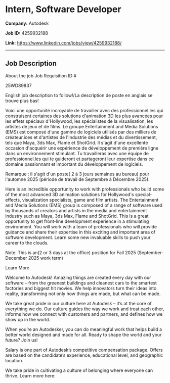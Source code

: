 # Intern, Software Developer

**Company:** Autodesk

**Job ID:** 4259932188

**Link:** https://www.linkedin.com/jobs/view/4259932188/

---

## Job Description

About the job
Job Requisition ID #

25WD89837

English job description to follow!/La description de poste en anglais se trouve plus bas!



Voici une opportunité incroyable de travailler avec des professionnel.les qui construisent certaines des solutions d'animation 3D les plus avancées pour les effets spéciaux d'Hollywood, les spécialistes de la visualisation, les artistes de jeux et de films. Le groupe Entertainment and Media Solutions (EMS) est composé d'une gamme de logiciels utilisés par des milliers de créateur.ices et d'artistes de l'industrie des médias et du divertissement, tels que Maya, 3ds Max, Flame et ShotGrid. Il s'agit d'une excellente occasion d'acquérir une expérience de développement de première ligne dans un environnement stimulant. Tu travailleras avec une équipe de professionnel.les qui te guideront et partageront leur expertise dans ce domaine passionnant et important du développement de logiciels.













Remarque : il s'agit d'un poste( 2 à 3 jours semaines au bureau) pour l'automne 2025 (période de travail de Septembre à Décembre 2025).



Here is an incredible opportunity to work with professionals who build some of the most advanced 3D animation solutions for Hollywood's special-effects, visualization specialists, game and film artists. The Entertainment and Media Solutions (EMS) group is composed of a range of software used by thousands of creators and artists in the media and entertainment industry such as Maya, 3ds Max, Flame and ShotGrid. This is a great opportunity to get front-line development experience in a stimulating environment. You will work with a team of professionals who will provide guidance and share their expertise in this exciting and important area of software development. Learn some new invaluable skills to push your career to the clouds.













Note: This is an(2 or 3 days at the office) position for Fall 2025 (September-December 2025 work term)

Learn More



Welcome to Autodesk! Amazing things are created every day with our software – from the greenest buildings and cleanest cars to the smartest factories and biggest hit movies. We help innovators turn their ideas into reality, transforming not only how things are made, but what can be made.

We take great pride in our culture here at Autodesk – it’s at the core of everything we do. Our culture guides the way we work and treat each other, informs how we connect with customers and partners, and defines how we show up in the world.

When you’re an Autodesker, you can do meaningful work that helps build a better world designed and made for all. Ready to shape the world and your future? Join us!



Salary is one part of Autodesk’s competitive compensation package. Offers are based on the candidate’s experience, educational level, and geographic location.



We take pride in cultivating a culture of belonging where everyone can thrive. Learn more here:
